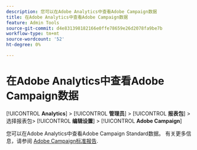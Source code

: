 ```yaml
---
description: 您可以在Adobe Analytics中查看Adobe Campaign数据
title: 在Adobe Analytics中查看Adobe Campaign数据
feature: Admin Tools
source-git-commit: d4e831398182166e0ffe78659e26d2078fa9be7b
workflow-type: tm+mt
source-wordcount: '52'
ht-degree: 0%

---
```



# 在Adobe Analytics中查看Adobe Campaign数据

[!UICONTROL **Analytics**] > [!UICONTROL **管理员**] > [!UICONTROL **报表包**] >选择报表包> [!UICONTROL **编辑设置**] > [!UICONTROL **Adobe Campaign**]

您可以在Adobe Analytics中查看Adobe Campaign Standard数据。 有关更多信息，请参阅 [Adobe Campaign标准报告](/help/integrate/adobe-campaign.md).